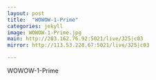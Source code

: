 ```yaml
---
layout: post
title:  "WOWOW-1-Prime"
categories: jekyll
image: WOWOW-1-Prime.jpg
main: http://203.162.76.92:5021/live/325|c03
mirror: http://113.53.228.67:5021/live/325|c03

---
```

WOWOW-1-Prime